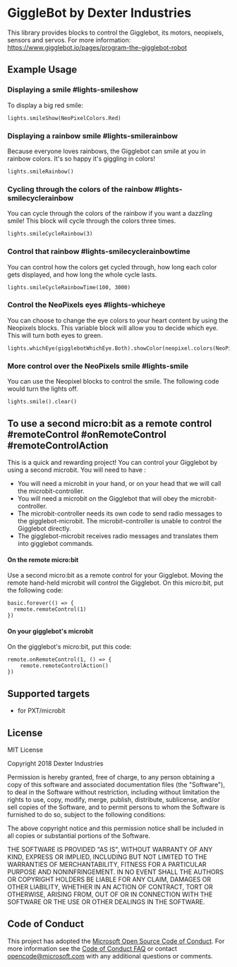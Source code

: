 # GiggleBot by Dexter Industries
This library provides blocks to control the Gigglebot, its motors, neopixels, sensors and servos.
For more information: https://www.gigglebot.io/pages/program-the-gigglebot-robot

## Example Usage


### Displaying a smile #lights-smileshow
To display a big red smile:

```
lights.smileShow(NeoPixelColors.Red)
```
### Displaying a rainbow smile  #lights-smilerainbow
Because everyone loves rainbows, the Gigglebot can smile at you in rainbow colors. It's so happy it's giggling in colors!
```
lights.smileRainbow()
```

### Cycling through the colors of the rainbow #lights-smilecyclerainbow

You can cycle through the colors of the rainbow if you want a dazzling smile! This block will cycle through the colors three times.
```
lights.smileCycleRainbow(3)
```

### Control that rainbow #lights-smilecyclerainbowtime
You can control how the colors get cycled through, how long each color gets displayed, and how long the whole cycle lasts.
```
lights.smileCycleRainbowTime(100, 3000)
```

### Control the NeoPixels eyes #lights-whicheye
You can choose to change the eye colors to your heart content by using the Neopixels blocks. This variable block will allow you to decide which eye.
This will turn both eyes to green.
```
lights.whichEye(gigglebotWhichEye.Both).showColor(neopixel.colors(NeoPixelColors.Green))
```

### More control over the NeoPixels smile #lights-smile
You can use the Neopixel blocks to control the smile. The following code would turn the lights off.
```
lights.smile().clear()
```

## To use a second micro:bit as a remote control #remoteControl #onRemoteControl #remoteControlAction
This is a quick and rewarding project! You can control your Gigglebot by using a second microbit. You will need to have :
* You will need a microbit in your hand, or on your head that we will call the microbit-controller.
* You will need a microbit on the Gigglebot that will obey the microbit-controller.
* The microbit-controller needs its own code to send radio messages to the gigglebot-microbit. The microbit-controller is unable to control the Gigglebot directly.
* The gigglebot-microbit receives radio messages and translates them into gigglebot commands.

#### On the remote micro:bit  

Use a second micro:bit as a remote control for your Gigglebot. Moving the remote hand-held microbit will control the Gigglebot.
On this micro:bit, put the following code:

```
basic.forever(() => {
  remote.remoteControl(1)
})
```

#### On your gigglebot's microbit 

On the gigglebot's micro:bit, put this code:

<!-- ![Remote Controlled Gigglebot](https://raw.githubusercontent.com/DexterInd/pxt-giggle/master/images/gigglebot_controlled.png) -->
```
remote.onRemoteControl(1, () => {
    remote.remoteControlAction()
})
```

## Supported targets

* for PXT/microbit

## License

MIT License

Copyright 2018 Dexter Industries

Permission is hereby granted, free of charge, to any person obtaining a copy of this software and associated documentation files (the "Software"), to deal in the Software without restriction, including without limitation the rights to use, copy, modify, merge, publish, distribute, sublicense, and/or sell copies of the Software, and to permit persons to whom the Software is furnished to do so, subject to the following conditions:

The above copyright notice and this permission notice shall be included in all copies or substantial portions of the Software.

THE SOFTWARE IS PROVIDED "AS IS", WITHOUT WARRANTY OF ANY KIND, EXPRESS OR IMPLIED, INCLUDING BUT NOT LIMITED TO THE WARRANTIES OF MERCHANTABILITY, FITNESS FOR A PARTICULAR PURPOSE AND NONINFRINGEMENT. IN NO EVENT SHALL THE AUTHORS OR COPYRIGHT HOLDERS BE LIABLE FOR ANY CLAIM, DAMAGES OR OTHER LIABILITY, WHETHER IN AN ACTION OF CONTRACT, TORT OR OTHERWISE, ARISING FROM, OUT OF OR IN CONNECTION WITH THE SOFTWARE OR THE USE OR OTHER DEALINGS IN THE SOFTWARE.

## Code of Conduct

This project has adopted the [Microsoft Open Source Code of Conduct](https://opensource.microsoft.com/codeofconduct/). For more information see the [Code of Conduct FAQ](https://opensource.microsoft.com/codeofconduct/faq/) or contact [opencode@microsoft.com](mailto:opencode@microsoft.com) with any additional questions or comments.
